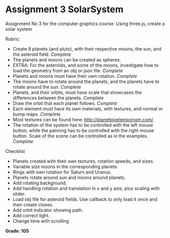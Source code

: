 # Assignment 3 SolarSystem

Assignment No 3 for the computer graphics course. Using three.js, create a solar system

Rubric:

- Create 8 planets (and pluto), with their respective moons, the sun, and the asteroid field. *Complete*
- The planets and moons can be created as spheres.
- EXTRA: For the asteroids, and some of the moons, investigate how to load the geometry from an obj or json file. *Complete*
- Planets and moons must have their own rotation. *Complete*
- The moons have to rotate around the planets, and the planets have to rotate around the sun. *Complete*
- Planets, and their orbits, must have scale that showcases the differences between the planets. *Complete*
- Draw the orbit that each planet follows. *Complete*
- Each element must have its own materials, with textures, and normal or bump maps. *Complete*
- Most textures can be found here: http://planetpixelemporium.com/
- The rotation of the system has to be controlled with the left mouse button, while the panning has to be controlled with the right mouse button. Scale of the scene can be controlled as in the examples. *Complete*

Checklist
- Planets created with their own textures, rotation speeds, and sizes.
- Variable size moons in the corresponding planets.
- Rings with own rotation for Saturn and Uranus.
- Planets rotate around sun and moons around planets.
- Add rotating background.
- Add handling rotation and translation in x and y axis, plus scaling with slider.
- Load obj file for asteroid fields. Use callback to only load it once and then create clones.
- Add orbit indicator showing path.
- Add correct light.
- Change time with scrolling

**Grade: 105**